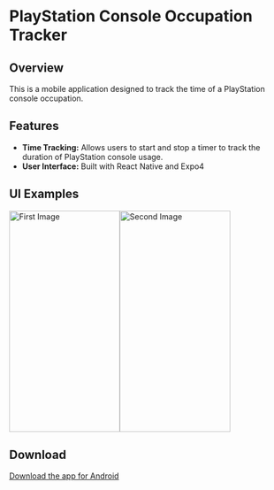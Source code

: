 # PlayStation Console Occupation Tracker

## Overview
This is a mobile application designed to track the time of a PlayStation console occupation. 

## Features
- **Time Tracking:** Allows users to start and stop a timer to track the duration of PlayStation console usage.
- **User Interface:** Built with React Native and Expo4

## UI Examples

<div style="display: flex; align-items: center;">
  <img src="https://github.com/user-attachments/assets/3a062862-d90e-4754-830e-b9db0992c225" alt="First Image" width="200" height="400">
  <img src="https://github.com/user-attachments/assets/e3c7c230-c5d0-48ac-9c09-db5a1b42b7b9" alt="Second Image" width="200" height="400">
</div>




 


  
## Download
[Download the app for Android](https://expo.dev/artifacts/eas/5ERDDZLTVyfHAWzgfpynQs.apk)
